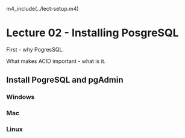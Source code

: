 
m4_include(../lect-setup.m4)

# Lecture 02 - Installing PosgreSQL

First - why PogresSQL.

What makes ACID important - what is it.



## Install PogreSQL and pgAdmin


### Windows


### Mac


### Linux



